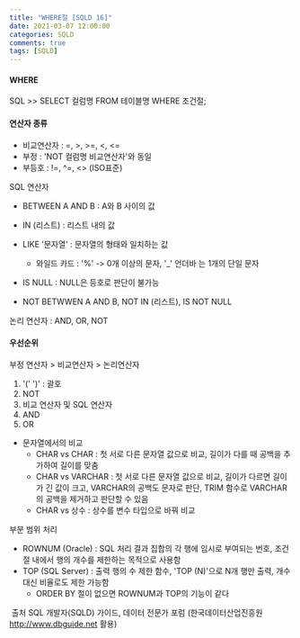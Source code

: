 ```yaml
---
title: "WHERE절 [SQLD 16]"
date: 2021-03-07 12:00:00
categories: SQLD
comments: true
tags: [SQLD]
---
```


#### WHERE

SQL >> SELECT 컬럼명 FROM 테이블명 WHERE 조건절;

#### 연산자 종류

- 비교연산자 : =, >, >=, <, <=
- 부정 : 'NOT 컬럼명 비교연산자'와 동일
- 부등호 : !=, ^=, <> (ISO표준)

SQL 연산자

- BETWEEN A AND B : A와 B 사이의 값
- IN (리스트) : 리스트 내의 값
- LIKE '문자열' : 문자열의 형태와 일치하는 값
  - 와일드 카드 : '%' -> 0개 이상의 문자, '_' 언더바 는 1개의 단일 문자

- IS NULL : NULL은 등호로 판단이 불가능
- NOT BETWWEN A AND B, NOT IN (리스트), IS NOT NULL

논리 연산자 : AND, OR, NOT

#### 우선순위

부정 연산자 > 비교연산자 > 논리연산자

1. '(' ')' : 괄호
2. NOT
3. 비교 연산자 및 SQL 연산자
4. AND
5. OR

- 문자열에서의 비교
  - CHAR vs CHAR : 첫 서로 다른 문자열 값으로 비교, 길이가 다를 때 공백을 추가하여 길이를 맞춤
  - CHAR vs VARCHAR : 첫 서로 다른 문자열 값으로 비교, 길이가 다르면 길이가 긴 값이 크고, VARCHAR의 공백도 문자로 판단, TRIM 함수로 VARCHAR의 공백을 제거하고 판단할 수 있음
  - CHAR vs 상수 : 상수를 변수 타입으로 바꿔 비교

부분 범위 처리

- ROWNUM (Oracle) : SQL 처리 결과 집합의 각 행에 임시로 부여되는 번호, 조건절 내에서 행의 개수를 제한하는 목적으로 사용함
- TOP (SQL Server) : 출력 행의 수 제한 함수, 'TOP (N)'으로 N개 행만 출력, 개수 대신 비율로도 제한 가능함
  - ORDER BY 절이 없으면 ROWNUM과 TOP의 기능이 같다

​	출처 SQL 개발자(SQLD) 가이드, 데이터 전문가 포럼 (한국데이터산업진흥원 http://www.dbguide.net 활용)


